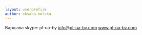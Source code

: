 ```yaml
---
layout: userprofile
author: oksana-volska
---
```

Варшава
skype: pl-ua-by
info@pl-ua-by.com
www.pl-ua-by.com

